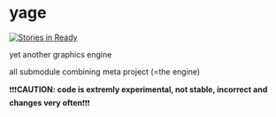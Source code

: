 yage
====
[![Stories in Ready](https://badge.waffle.io/maxdaten/yage.png?label=ready&title=Ready)](http://waffle.io/maxdaten/yage)

yet another graphics engine

all submodule combining meta project (=the engine)

:exclamation::exclamation::exclamation:**CAUTION: code is extremly experimental, not stable, incorrect and changes very often**:exclamation::exclamation::exclamation:
